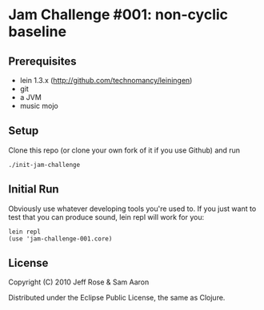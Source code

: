 # Jam Challenge #001: non-cyclic baseline

## Prerequisites

* lein 1.3.x (http://github.com/technomancy/leiningen)
* git
* a JVM
* music mojo

## Setup

Clone this repo (or clone your own fork of it if you use Github) and run

    ./init-jam-challenge

## Initial Run

Obviously use whatever developing tools you're used to. If you just want to test that you can produce sound, lein repl will work for you:

    lein repl
    (use 'jam-challenge-001.core)

## License

Copyright (C) 2010 Jeff Rose & Sam Aaron

Distributed under the Eclipse Public License, the same as Clojure.
